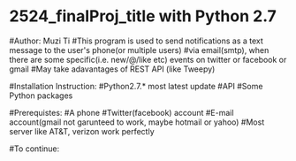 ######
# 2524_finalProj_title with Python 2.7 
#Author: Muzi Ti
#This program is used to send notifications as a text message to the user's phone(or multiple users) 
#via email(smtp), when there are some specific(i.e. new/@/like etc) events on twitter or facebook or gmail
#May take adavantages of REST API (like Tweepy) 

#Installation Instruction:
#Python2.7.* most latest update
#API
#Some Python packages

#Prerequistes:
#A phone
#Twitter(facebook) account
#E-mail account(gmail not garunteed to work, maybe hotmail or yahoo)
#Most server like AT&T, verizon work perfectly

#To continue:



